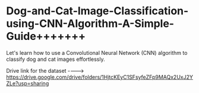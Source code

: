 # Dog-and-Cat-Image-Classification-using-CNN-Algorithm-A-Simple-Guide+++++++
Let's learn how to use a Convolutional Neural Network (CNN) algorithm to classify dog and cat images effortlessly.

Drive link for the dataset ---->  https://drive.google.com/drive/folders/1HjtcKEyC1SFsyfeZFp9MAQx2UxJ2YZLe?usp=sharing